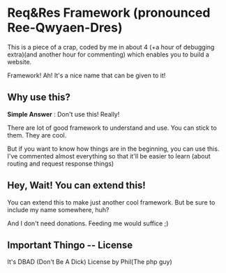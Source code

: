 Req&Res Framework (pronounced Ree-Qwyaen-Dres)
====================

This is a piece of a crap, coded by me in about 4 (+a hour of debugging extra)(and another hour for commenting) which enables you to build a website.

Framework! Ah! It's a nice name that can be given to it!


Why use this?
-------------

**Simple Answer** : Don't use this! Really! 

There are lot of good framework to understand and use. You can stick to them. They are cool.

But if you want to know how things are in the beginning, you can use this. I've commented almost everything so that it'll be easier to learn (about routing and request response things)


Hey, Wait! You can extend this!
-----------------

You can extend this to make just another cool framework. But be sure to include my name somewhere, huh? 

And I don't need donations. Feeding me would suffice ;)


Important Thingo -- License
--------------------------

It's DBAD (Don't Be A Dick) License by Phil(The php guy) 
